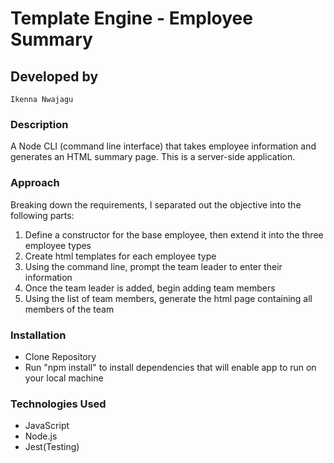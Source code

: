 # Template Engine - Employee Summary

## Developed by
```
Ikenna Nwajagu
```

### Description

A Node CLI (command line interface) that takes employee information and generates an HTML summary page. This is a server-side application. 


### Approach

Breaking down the requirements, I separated out the objective into the following parts:

1. Define a constructor for the base employee, then extend it into the three employee types
2. Create html templates for each employee type
3. Using the command line, prompt the team leader to enter their information
4. Once the team leader is added, begin adding team members
5. Using the list of team members, generate the html page containing all members of the team


### Installation
- Clone Repository
- Run "npm install" to install dependencies that will enable app to run on your local machine


### Technologies Used
- JavaScript
- Node.js
- Jest(Testing)


